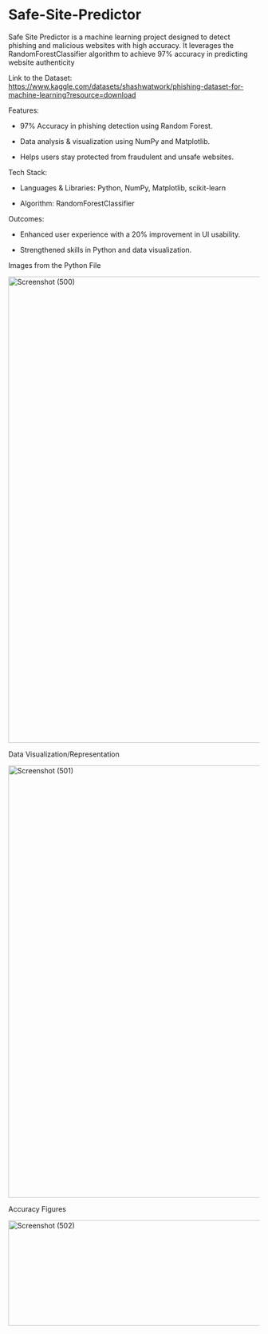# Safe-Site-Predictor
Safe Site Predictor is a machine learning project designed to detect phishing and malicious websites with high accuracy. It leverages the RandomForestClassifier algorithm to achieve 97% accuracy in predicting website authenticity

Link to the Dataset: https://www.kaggle.com/datasets/shashwatwork/phishing-dataset-for-machine-learning?resource=download

Features:

  - 97% Accuracy in phishing detection using Random Forest.
  
  - Data analysis & visualization using NumPy and Matplotlib.
  
  - Helps users stay protected from fraudulent and unsafe websites.


Tech Stack:

  - Languages & Libraries: Python, NumPy, Matplotlib, scikit-learn
  
  - Algorithm: RandomForestClassifier


Outcomes:

  - Enhanced user experience with a 20% improvement in UI usability.
  
  - Strengthened skills in Python and data visualization.


Images from the Python File

<img width="1493" height="933" alt="Screenshot (500)" src="https://github.com/user-attachments/assets/de1c962e-f7d1-45af-9187-51746d62dd5b" />


Data Visualization/Representation

<img width="808" height="865" alt="Screenshot (501)" src="https://github.com/user-attachments/assets/2ebcadd6-20c0-4106-95de-11dcaa17a093" />


Accuracy Figures

<img width="810" height="211" alt="Screenshot (502)" src="https://github.com/user-attachments/assets/f0a1447c-7285-4157-846a-de297a76bf4c" />

